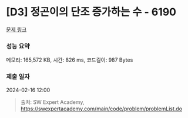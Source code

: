 # [D3] 정곤이의 단조 증가하는 수 - 6190 

[문제 링크](https://swexpertacademy.com/main/code/problem/problemDetail.do?contestProbId=AWcPjEuKAFgDFAU4) 

### 성능 요약

메모리: 165,572 KB, 시간: 826 ms, 코드길이: 987 Bytes

### 제출 일자

2024-02-16 12:00



> 출처: SW Expert Academy, https://swexpertacademy.com/main/code/problem/problemList.do